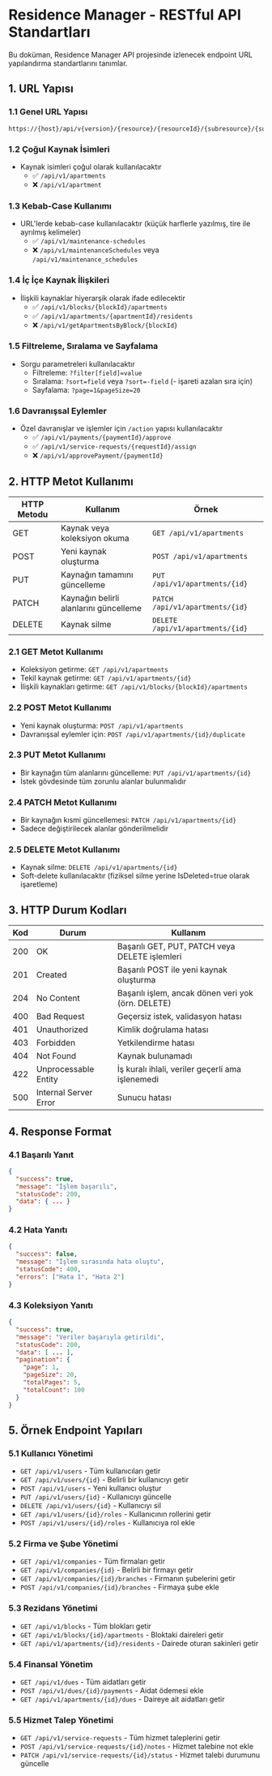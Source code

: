 # Residence Manager - RESTful API Standartları

Bu doküman, Residence Manager API projesinde izlenecek endpoint URL yapılandırma standartlarını tanımlar.

## 1. URL Yapısı

### 1.1 Genel URL Yapısı
```
https://{host}/api/v{version}/{resource}/{resourceId}/{subresource}/{subresourceId}
```

### 1.2 Çoğul Kaynak İsimleri
- Kaynak isimleri çoğul olarak kullanılacaktır
  - ✅ `/api/v1/apartments`
  - ❌ `/api/v1/apartment`

### 1.3 Kebab-Case Kullanımı
- URL'lerde kebab-case kullanılacaktır (küçük harflerle yazılmış, tire ile ayrılmış kelimeler)
  - ✅ `/api/v1/maintenance-schedules`
  - ❌ `/api/v1/maintenanceSchedules` veya `/api/v1/maintenance_schedules`

### 1.4 İç İçe Kaynak İlişkileri
- İlişkili kaynaklar hiyerarşik olarak ifade edilecektir
  - ✅ `/api/v1/blocks/{blockId}/apartments`
  - ✅ `/api/v1/apartments/{apartmentId}/residents`
  - ❌ `/api/v1/getApartmentsByBlock/{blockId}`

### 1.5 Filtreleme, Sıralama ve Sayfalama
- Sorgu parametreleri kullanılacaktır
  - Filtreleme: `?filter[field]=value`
  - Sıralama: `?sort=field` veya `?sort=-field` (- işareti azalan sıra için)
  - Sayfalama: `?page=1&pageSize=20`

### 1.6 Davranışsal Eylemler
- Özel davranışlar ve işlemler için `/action` yapısı kullanılacaktır
  - ✅ `/api/v1/payments/{paymentId}/approve`
  - ✅ `/api/v1/service-requests/{requestId}/assign`
  - ❌ `/api/v1/approvePayment/{paymentId}`

## 2. HTTP Metot Kullanımı

| HTTP Metodu | Kullanım                               | Örnek                                         |
|-------------|----------------------------------------|-----------------------------------------------|
| GET         | Kaynak veya koleksiyon okuma           | `GET /api/v1/apartments`                      |
| POST        | Yeni kaynak oluşturma                  | `POST /api/v1/apartments`                     |
| PUT         | Kaynağın tamamını güncelleme           | `PUT /api/v1/apartments/{id}`                 |
| PATCH       | Kaynağın belirli alanlarını güncelleme | `PATCH /api/v1/apartments/{id}`               |
| DELETE      | Kaynak silme                           | `DELETE /api/v1/apartments/{id}`              |

### 2.1 GET Metot Kullanımı
- Koleksiyon getirme: `GET /api/v1/apartments`
- Tekil kaynak getirme: `GET /api/v1/apartments/{id}`
- İlişkili kaynakları getirme: `GET /api/v1/blocks/{blockId}/apartments`

### 2.2 POST Metot Kullanımı
- Yeni kaynak oluşturma: `POST /api/v1/apartments`
- Davranışsal eylemler için: `POST /api/v1/apartments/{id}/duplicate`

### 2.3 PUT Metot Kullanımı
- Bir kaynağın tüm alanlarını güncelleme: `PUT /api/v1/apartments/{id}`
- İstek gövdesinde tüm zorunlu alanlar bulunmalıdır

### 2.4 PATCH Metot Kullanımı
- Bir kaynağın kısmi güncellemesi: `PATCH /api/v1/apartments/{id}`
- Sadece değiştirilecek alanlar gönderilmelidir

### 2.5 DELETE Metot Kullanımı
- Kaynak silme: `DELETE /api/v1/apartments/{id}`
- Soft-delete kullanılacaktır (fiziksel silme yerine IsDeleted=true olarak işaretleme)

## 3. HTTP Durum Kodları

| Kod   | Durum                 | Kullanım                                                |
|-------|------------------------|--------------------------------------------------------|
| 200   | OK                     | Başarılı GET, PUT, PATCH veya DELETE işlemleri         |
| 201   | Created                | Başarılı POST ile yeni kaynak oluşturma                |
| 204   | No Content             | Başarılı işlem, ancak dönen veri yok (örn. DELETE)     |
| 400   | Bad Request            | Geçersiz istek, validasyon hatası                      |
| 401   | Unauthorized           | Kimlik doğrulama hatası                                |
| 403   | Forbidden              | Yetkilendirme hatası                                   |
| 404   | Not Found              | Kaynak bulunamadı                                      |
| 422   | Unprocessable Entity   | İş kuralı ihlali, veriler geçerli ama işlenemedi       |
| 500   | Internal Server Error  | Sunucu hatası                                          |

## 4. Response Format

### 4.1 Başarılı Yanıt
```json
{
  "success": true,
  "message": "İşlem başarılı",
  "statusCode": 200,
  "data": { ... }
}
```

### 4.2 Hata Yanıtı
```json
{
  "success": false,
  "message": "İşlem sırasında hata oluştu",
  "statusCode": 400,
  "errors": ["Hata 1", "Hata 2"]
}
```

### 4.3 Koleksiyon Yanıtı
```json
{
  "success": true,
  "message": "Veriler başarıyla getirildi",
  "statusCode": 200,
  "data": [ ... ],
  "pagination": {
    "page": 1,
    "pageSize": 20,
    "totalPages": 5,
    "totalCount": 100
  }
}
```

## 5. Örnek Endpoint Yapıları

### 5.1 Kullanıcı Yönetimi
- `GET /api/v1/users` - Tüm kullanıcıları getir
- `GET /api/v1/users/{id}` - Belirli bir kullanıcıyı getir
- `POST /api/v1/users` - Yeni kullanıcı oluştur
- `PUT /api/v1/users/{id}` - Kullanıcıyı güncelle
- `DELETE /api/v1/users/{id}` - Kullanıcıyı sil
- `GET /api/v1/users/{id}/roles` - Kullanıcının rollerini getir
- `POST /api/v1/users/{id}/roles` - Kullanıcıya rol ekle

### 5.2 Firma ve Şube Yönetimi
- `GET /api/v1/companies` - Tüm firmaları getir
- `GET /api/v1/companies/{id}` - Belirli bir firmayı getir
- `GET /api/v1/companies/{id}/branches` - Firmanın şubelerini getir
- `POST /api/v1/companies/{id}/branches` - Firmaya şube ekle

### 5.3 Rezidans Yönetimi
- `GET /api/v1/blocks` - Tüm blokları getir
- `GET /api/v1/blocks/{id}/apartments` - Bloktaki daireleri getir
- `GET /api/v1/apartments/{id}/residents` - Dairede oturan sakinleri getir

### 5.4 Finansal Yönetim
- `GET /api/v1/dues` - Tüm aidatları getir
- `POST /api/v1/dues/{id}/payments` - Aidat ödemesi ekle
- `GET /api/v1/apartments/{id}/dues` - Daireye ait aidatları getir

### 5.5 Hizmet Talep Yönetimi
- `GET /api/v1/service-requests` - Tüm hizmet taleplerini getir
- `POST /api/v1/service-requests/{id}/notes` - Hizmet talebine not ekle
- `PATCH /api/v1/service-requests/{id}/status` - Hizmet talebi durumunu güncelle 